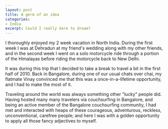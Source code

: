 ```yaml
---
layout: post
title: A germ of an idea
categories:
- India
excerpt: Could I really dare to dream?
---
```


I thoroughly enjoyed my 2 week vacation in North India. During the first week I was at Dehradun at my friend's wedding along with my other friends, and in the second week I went on a solo motorcycle ride through a portion of the Himalayas before riding the motorcycle back to New Delhi.

It was during this trip that I decided to take a break to travel a bit in the first half of 2010. Back in Bangalore, during one of our usual chats over chai, my flatmate Vinay convinced me that this was a once-in-a-lifetime opportunity, and I had to make the most of it.

Traveling around the world was always something other "lucky" people did. Having hosted many many travelers via couchsurfing in Bangalore, and being an active member of the Bangalore couchsurfing community, I had met and interacted with heaps of these courageous, adventurous, reckless, unconventional, carefree people; and here I was with a golden opportunity to apply all those fancy adjectives to myself.
